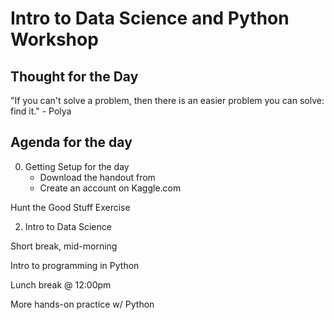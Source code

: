 # Intro to Data Science and Python Workshop

## Thought for the Day
"If you can't solve a problem,
    then there is an easier problem you can solve: 
        find it."
            - Polya

## Agenda for the day
0. Getting Setup for the day
    - Download the handout from 
    - Create an account on Kaggle.com

Hunt the Good Stuff Exercise

2. Intro to Data Science

Short break, mid-morning

Intro to programming in Python

Lunch break @ 12:00pm


More hands-on practice w/ Python